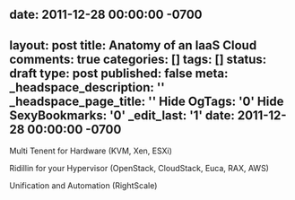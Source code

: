date: 2011-12-28 00:00:00 -0700
---
layout: post
title: Anatomy of an IaaS Cloud
comments: true
categories: []
tags: []
status: draft
type: post
published: false
meta:
  _headspace_description: ''
  _headspace_page_title: ''
  Hide OgTags: '0'
  Hide SexyBookmarks: '0'
  _edit_last: '1'
date: 2011-12-28 00:00:00 -0700
---
Multi Tenent for Hardware (KVM, Xen, ESXi)

Ridillin for your Hypervisor (OpenStack, CloudStack, Euca, RAX, AWS)

Unification and Automation (RightScale)
